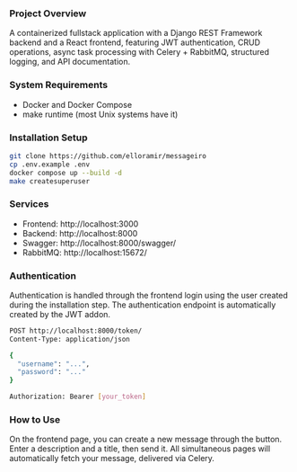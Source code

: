 ### Project Overview

A containerized fullstack application with a Django REST Framework backend and a React frontend, featuring JWT authentication, CRUD operations, async task processing with Celery + RabbitMQ, structured logging, and API documentation.

### System Requirements

- Docker and Docker Compose
- make runtime (most Unix systems have it)

### Installation Setup

```bash
git clone https://github.com/elloramir/messageiro
cp .env.example .env
docker compose up --build -d
make createsuperuser
```

### Services

- Frontend: http://localhost:3000
- Backend: http://localhost:8000
- Swagger: http://localhost:8000/swagger/
- RabbitMQ: http://localhost:15672/

### Authentication

Authentication is handled through the frontend login using the user created during the installation step.
The authentication endpoint is automatically created by the JWT addon.

```bash
POST http://localhost:8000/token/
Content-Type: application/json

{
  "username": "...",
  "password": "..."
}

Authorization: Bearer [your_token]
```

### How to Use

On the frontend page, you can create a new message through the button.
Enter a description and a title, then send it.
All simultaneous pages will automatically fetch your message, delivered via Celery.
